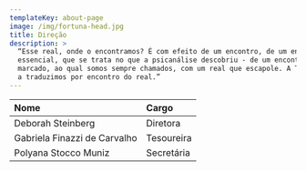 ```yaml
---
templateKey: about-page
image: /img/fortuna-head.jpg
title: Direção
description: >
  “Esse real, onde o encontramos? É com efeito de um encontro, de um encontro
  essencial, que se trata no que a psicanálise descobriu - de um encontro
  marcado, ao qual somos sempre chamados, com um real que escapole. A Týkhe, nós
  a traduzimos por encontro do real.”
---
```


| Nome                         | Cargo      |
| :--------------------------- | :--------- |
| Deborah Steinberg            | Diretora   |
| Gabriela Finazzi de Carvalho | Tesoureira |
| Polyana Stocco Muniz         | Secretária |
